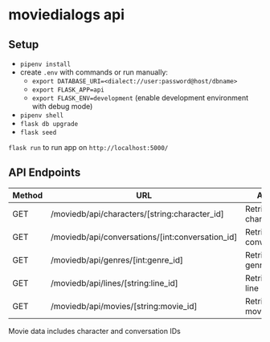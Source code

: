 # moviedialogs api

## Setup

* `pipenv install`
* create `.env` with commands or run manually:
  * `export DATABASE_URI=<dialect://user:password@host/dbname>`
  * `export FLASK_APP=api`
  * `export FLASK_ENV=development` (enable development environment with debug mode)
* `pipenv shell`
* `flask db upgrade`
* `flask seed`

`flask run` to run app on `http://localhost:5000/`

## API Endpoints

|Method | URL | Action |
|-------|-----|--------|
|GET    | /moviedb/api/characters/[string:character_id] | Retrieve a character |
|GET    | /moviedb/api/conversations/[int:conversation_id] | Retrieve a conversation |
|GET    | /moviedb/api/genres/[int:genre_id] | Retrieve a genre |
|GET    | /moviedb/api/lines/[string:line_id] | Retrieve a line |
|GET    | /moviedb/api/movies/[string:movie_id] | Retrieve a movie |

Movie data includes character and conversation IDs
